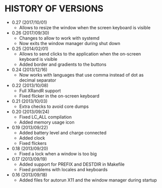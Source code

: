 HISTORY OF VERSIONS
===================
* 0.27 (2017/10/01)
   * Allows to resize the window when the screen keyboard is visible
* 0.26 (2017/09/30)
   * Changes to allow to work with systemd
   * Now exits the window manager during shut down
* 0.25 (2014/02/01)
   * Allows to send clicks to the application when the on-screen keyboard is visible
   * Added border and gradients to the buttons
* 0.24 (2013/12/16)
   * Now works with languages that use comma instead of dot as decimal separator
* 0.22 (2013/10/08)
   * Full XRandR support
   * Fixed flicker in the on-screen keyboard
* 0.21 (2013/10/03)
   * Extra checks to avoid core dumps
* 0.20 (2013/09/24)
   * Fixed LC_ALL compilation
   * Added memory usage icon
* 0.19 (2013/09/22)
   * Added battery level and charge connected
   * Added clock
   * Fixed flickers
* 0.18 (2013/09/20)
   * Fixed a lock when a window is too big
* 0.17 (2013/09/19)
   * Added support for PREFIX and DESTDIR in Makefile
   * Fixed problems with locales and keyboards
* 0.16 (2013/09/18)
   * Added files for autorun X11 and the window manager during startup
